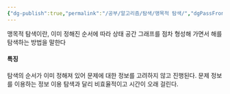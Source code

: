 ```yaml
---
{"dg-publish":true,"permalink":"/공부/알고리즘/탐색/맹목적 탐색/","dgPassFrontmatter":true}
---
```


맹목적 탐색이란, 이미 정해진 순서에 따라 상태 공간 그래프를 점차 형성해 가면서 해를 탐색하는 방법을 말한다

#### 특징
탐색의 순서가 이미 정해져 있어 문제에 대한 정보를 고려하지 않고 진행된다.
문제 정보를 이용하는 정보 이용 탐색과 달리 비효율적이고 시간이 오래 걸린다.